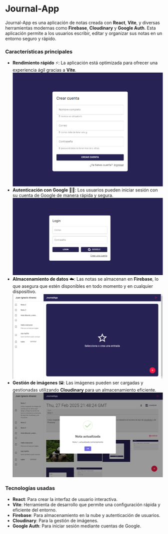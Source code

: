 # Journal-App

Journal-App es una aplicación de notas creada con **React**, **Vite**, y diversas herramientas modernas como **Firebase**, **Cloudinary** y **Google Auth**. Esta aplicación permite a los usuarios escribir, editar y organizar sus notas en un entorno seguro y rápido.

### Características principales
- **Rendimiento rápido** ⚡: La aplicación está optimizada para ofrecer una experiencia ágil gracias a **Vite**.
  ![Crear Cuenta](assets/crear-cuenta.png)
- **Autenticación con Google** 🧑‍💻: Los usuarios pueden iniciar sesión con su cuenta de Google de manera rápida y segura.
  ![Login](assets/login.png)
- **Almacenamiento de datos** ☁️: Las notas se almacenan en **Firebase**, lo que asegura que estén disponibles en todo momento y en cualquier dispositivo.
![App Principal](assets/app-principal.png)
- **Gestión de imágenes** 🖼️: Las imágenes pueden ser cargadas y gestionadas utilizando **Cloudinary** para un almacenamiento eficiente.
  ![Crear Nota](assets/nota-creada.png)


### Tecnologías usadas
- **React**: Para crear la interfaz de usuario interactiva.
- **Vite**: Herramienta de desarrollo que permite una configuración rápida y eficiente del entorno.
- **Firebase**: Para almacenamiento en la nube y autenticación de usuarios.
- **Cloudinary**: Para la gestión de imágenes.
- **Google Auth**: Para iniciar sesión mediante cuentas de Google.
